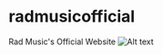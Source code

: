 # radmusicofficial
Rad Music's Official Website
![Alt text](http://www.github.com/shawnbaughcodes/markdown-here/raw/master/src/common/radmusicofficial/RadMusic/radmusicscreenshot1.png "RadMusicOfficial1")
